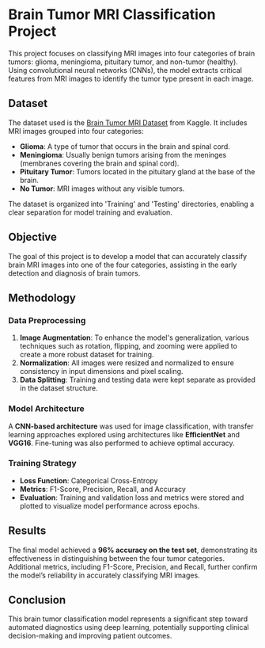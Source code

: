 # Brain Tumor MRI Classification Project

This project focuses on classifying MRI images into four categories of brain tumors: glioma, meningioma, pituitary tumor, and non-tumor (healthy). Using convolutional neural networks (CNNs), the model extracts critical features from MRI images to identify the tumor type present in each image.

## Dataset

The dataset used is the [Brain Tumor MRI Dataset](https://www.kaggle.com/datasets/masoudnickparvar/brain-tumor-mri-dataset/data) from Kaggle. It includes MRI images grouped into four categories:
- **Glioma**: A type of tumor that occurs in the brain and spinal cord.
- **Meningioma**: Usually benign tumors arising from the meninges (membranes covering the brain and spinal cord).
- **Pituitary Tumor**: Tumors located in the pituitary gland at the base of the brain.
- **No Tumor**: MRI images without any visible tumors.

The dataset is organized into 'Training' and 'Testing' directories, enabling a clear separation for model training and evaluation.

## Objective

The goal of this project is to develop a model that can accurately classify brain MRI images into one of the four categories, assisting in the early detection and diagnosis of brain tumors.

## Methodology

### Data Preprocessing

1. **Image Augmentation**: To enhance the model's generalization, various techniques such as rotation, flipping, and zooming were applied to create a more robust dataset for training.
2. **Normalization**: All images were resized and normalized to ensure consistency in input dimensions and pixel scaling.
3. **Data Splitting**: Training and testing data were kept separate as provided in the dataset structure.

### Model Architecture

A **CNN-based architecture** was used for image classification, with transfer learning approaches explored using architectures like **EfficientNet** and **VGG16**. Fine-tuning was also performed to achieve optimal accuracy.

### Training Strategy

- **Loss Function**: Categorical Cross-Entropy
- **Metrics**: F1-Score, Precision, Recall, and Accuracy
- **Evaluation**: Training and validation loss and metrics were stored and plotted to visualize model performance across epochs.

## Results

The final model achieved a **96% accuracy on the test set**, demonstrating its effectiveness in distinguishing between the four tumor categories. Additional metrics, including F1-Score, Precision, and Recall, further confirm the model’s reliability in accurately classifying MRI images.

## Conclusion

This brain tumor classification model represents a significant step toward automated diagnostics using deep learning, potentially supporting clinical decision-making and improving patient outcomes.
